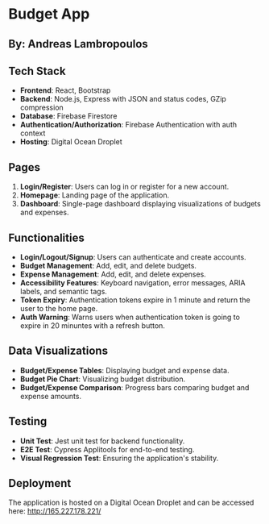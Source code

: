 # Budget App
## By: Andreas Lambropoulos

## Tech Stack
- **Frontend**: React, Bootstrap
- **Backend**: Node.js, Express with JSON and status codes, GZip compression
- **Database**: Firebase Firestore
- **Authentication/Authorization**: Firebase Authentication with auth context
- **Hosting**: Digital Ocean Droplet

## Pages
1. **Login/Register**: Users can log in or register for a new account.
2. **Homepage**: Landing page of the application.
3. **Dashboard**: Single-page dashboard displaying visualizations of budgets and expenses.

## Functionalities
- **Login/Logout/Signup**: Users can authenticate and create accounts.
- **Budget Management**: Add, edit, and delete budgets.
- **Expense Management**: Add, edit, and delete expenses.
- **Accessibility Features**: Keyboard navigation, error messages, ARIA labels, and semantic tags.
- **Token Expiry**: Authentication tokens expire in 1 minute and return the user to the home page.
- **Auth Warning**: Warns users when authentication token is going to expire in 20 minuntes with a refresh button.

## Data Visualizations
- **Budget/Expense Tables**: Displaying budget and expense data.
- **Budget Pie Chart**: Visualizing budget distribution.
- **Budget/Expense Comparison**: Progress bars comparing budget and expense amounts.

## Testing
- **Unit Test**: Jest unit test for backend functionality.
- **E2E Test**: Cypress Applitools for end-to-end testing.
- **Visual Regression Test**: Ensuring the application's stability.

## Deployment
The application is hosted on a Digital Ocean Droplet and can be accessed here: http://165.227.178.221/
